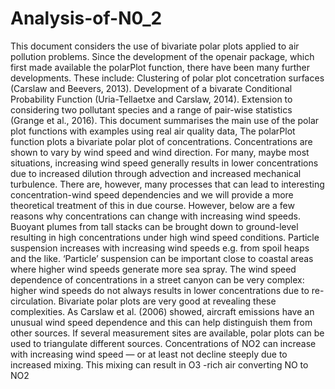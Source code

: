 # Analysis-of-N0_2
This document considers the use of bivariate polar plots applied to air pollution problems. 
Since the development of the openair package, which first made available the polarPlot function, there have been many further developments. These include:  Clustering of polar plot concetration surfaces (Carslaw and Beevers, 2013). Development of a bivarate Conditional Probability Function (Uria-Tellaetxe and Carslaw, 2014). Extension to considering two pollutant species and a range of pair-wise statistics (Grange et al., 2016). This document summarises the main use of the polar plot functions with examples using real air quality data,  The polarPlot function plots a bivariate polar plot of concentrations. Concentrations are shown to vary by wind speed and wind direction.  For many, maybe most situations, increasing wind speed generally results in lower concentrations due to increased dilution through advection and increased mechanical turbulence. There are, however, many processes that can lead to interesting concentration-wind speed dependencies and we will provide a more theoretical treatment of this in due course. However, below are a few reasons why concentrations can change with increasing wind speeds.  Buoyant plumes from tall stacks can be brought down to ground-level resulting in high concentrations under high wind speed conditions.  Particle suspension increases with increasing wind speeds e.g. from spoil heaps and the like.  ‘Particle’ suspension can be important close to coastal areas where higher wind speeds generate more sea spray.  The wind speed dependence of concentrations in a street canyon can be very complex: higher wind speeds do not always results in lower concentrations due to re-circulation. Bivariate polar plots are very good at revealing these complexities.  As Carslaw et al. (2006) showed, aircraft emissions have an unusual wind speed dependence and this can help distinguish them from other sources. If several measurement sites are available, polar plots can be used to triangulate different sources.  Concentrations of NO2 can increase with increasing wind speed — or at least not decline steeply due to increased mixing. This mixing can result in O3 -rich air converting NO to NO2
